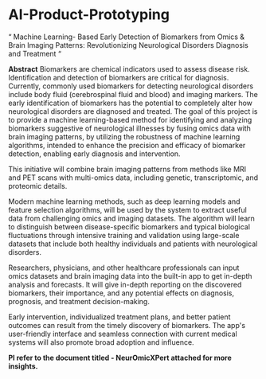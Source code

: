 # AI-Product-Prototyping

“ Machine Learning- Based Early Detection of Biomarkers from Omics & Brain Imaging Patterns: Revolutionizing Neurological Disorders Diagnosis and Treatment “


**Abstract** Biomarkers are chemical indicators used to assess disease risk. Identification and detection of biomarkers are critical for diagnosis. Currently, commonly used biomarkers for detecting neurological disorders include body fluid (cerebrospinal fluid and blood) and imaging markers. The early identification of biomarkers has the potential to completely alter how neurological disorders are diagnosed and treated. The goal of this project is to provide a machine learning-based method for identifying and analyzing biomarkers suggestive of neurological illnesses by fusing omics data with brain imaging patterns, by utilizing the robustness of machine learning algorithms, intended to enhance the precision and efficacy of biomarker detection, enabling early diagnosis and intervention.

This initiative will combine brain imaging patterns from methods like MRI and PET scans with multi-omics data, including genetic, transcriptomic, and proteomic details. 

Modern machine learning methods, such as deep learning models and feature selection algorithms, will be used by the system to extract useful data from challenging omics and imaging datasets. The algorithm will learn to distinguish between disease-specific biomarkers and typical biological fluctuations through intensive training and validation using large-scale datasets that include both healthy individuals and patients with neurological disorders. 

Researchers, physicians, and other healthcare professionals can input omics datasets and brain imaging data into the built-in app to get in-depth analysis and forecasts. It will give in-depth reporting on the discovered biomarkers, their importance, and any potential effects on diagnosis, prognosis, and treatment decision-making.

Early intervention, individualized treatment plans, and better patient outcomes can result from the timely discovery of biomarkers. The app's user-friendly interface and seamless connection with current medical systems will also promote broad adoption and influence.


**Pl refer to the document titled - NeurOmicXPert attached for more insights.**

